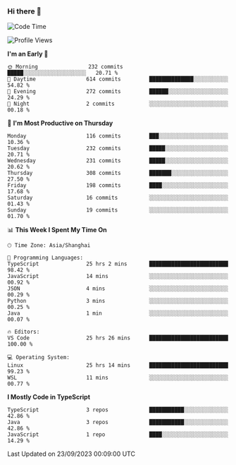 ### Hi there 👋

<!--
**waynelwz/waynelwz** is a ✨ _special_ ✨ repository because its `README.md` (this file) appears on your GitHub profile.

Here are some ideas to get you started:

- 🔭 I’m currently working on ...
- 🌱 I’m currently learning ...
- 👯 I’m looking to collaborate on ...
- 🤔 I’m looking for help with ...
- 💬 Ask me about ...
- 📫 How to reach me: ...
- 😄 Pronouns: ...
- ⚡ Fun fact: ...
-->

<!--START_SECTION:waka-->
![Code Time](http://img.shields.io/badge/Code%20Time-1%2C947%20hrs%2023%20mins-blue)

![Profile Views](http://img.shields.io/badge/Profile%20Views-0-blue)

**I'm an Early 🐤** 

```text
🌞 Morning                232 commits         █████░░░░░░░░░░░░░░░░░░░░   20.71 % 
🌆 Daytime                614 commits         ██████████████░░░░░░░░░░░   54.82 % 
🌃 Evening                272 commits         ██████░░░░░░░░░░░░░░░░░░░   24.29 % 
🌙 Night                  2 commits           ░░░░░░░░░░░░░░░░░░░░░░░░░   00.18 % 
```
📅 **I'm Most Productive on Thursday** 

```text
Monday                   116 commits         ███░░░░░░░░░░░░░░░░░░░░░░   10.36 % 
Tuesday                  232 commits         █████░░░░░░░░░░░░░░░░░░░░   20.71 % 
Wednesday                231 commits         █████░░░░░░░░░░░░░░░░░░░░   20.62 % 
Thursday                 308 commits         ███████░░░░░░░░░░░░░░░░░░   27.50 % 
Friday                   198 commits         ████░░░░░░░░░░░░░░░░░░░░░   17.68 % 
Saturday                 16 commits          ░░░░░░░░░░░░░░░░░░░░░░░░░   01.43 % 
Sunday                   19 commits          ░░░░░░░░░░░░░░░░░░░░░░░░░   01.70 % 
```


📊 **This Week I Spent My Time On** 

```text
🕑︎ Time Zone: Asia/Shanghai

💬 Programming Languages: 
TypeScript               25 hrs 2 mins       █████████████████████████   98.42 % 
JavaScript               14 mins             ░░░░░░░░░░░░░░░░░░░░░░░░░   00.92 % 
JSON                     4 mins              ░░░░░░░░░░░░░░░░░░░░░░░░░   00.29 % 
Python                   3 mins              ░░░░░░░░░░░░░░░░░░░░░░░░░   00.25 % 
Java                     1 min               ░░░░░░░░░░░░░░░░░░░░░░░░░   00.07 % 

🔥 Editors: 
VS Code                  25 hrs 26 mins      █████████████████████████   100.00 % 

💻 Operating System: 
Linux                    25 hrs 14 mins      █████████████████████████   99.23 % 
WSL                      11 mins             ░░░░░░░░░░░░░░░░░░░░░░░░░   00.77 % 
```

**I Mostly Code in TypeScript** 

```text
TypeScript               3 repos             ███████████░░░░░░░░░░░░░░   42.86 % 
Java                     3 repos             ███████████░░░░░░░░░░░░░░   42.86 % 
JavaScript               1 repo              ████░░░░░░░░░░░░░░░░░░░░░   14.29 % 
```




 Last Updated on 23/09/2023 00:09:00 UTC
<!--END_SECTION:waka-->
